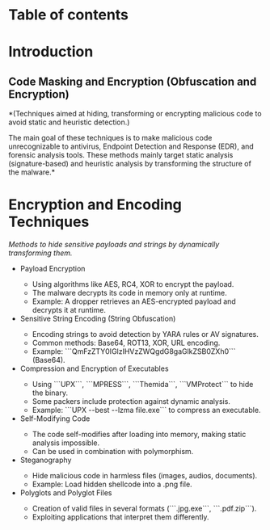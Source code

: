 # Table of contents


# Introduction
## Code Masking and Encryption (Obfuscation and Encryption)
*(Techniques aimed at hiding, transforming or encrypting malicious code to avoid static and heuristic detection.)

The main goal of these techniques is to make malicious code unrecognizable to antivirus, Endpoint Detection and Response (EDR), and forensic analysis tools. These methods mainly target static analysis (signature-based) and heuristic analysis by transforming the structure of the malware.*

# Encryption and Encoding Techniques
*Methods to hide sensitive payloads and strings by dynamically transforming them.*
<ul>
  <li>Payload Encryption</li>
  <ul>
    <li>Using algorithms like AES, RC4, XOR to encrypt the payload.</li>
    <li>The malware decrypts its code in memory only at runtime.</li>
    <li>Example: A dropper retrieves an AES-encrypted payload and decrypts it at runtime.</li>
    
  </ul>
  <li>Sensitive String Encoding (String Obfuscation)</li>
  <ul>
    <li>Encoding strings to avoid detection by YARA rules or AV signatures.</li>
    <li>Common methods: Base64, ROT13, XOR, URL encoding.</li>
    <li>Example: ```QmFzZTY0IGlzIHVzZWQgdG8gaGlkZSB0ZXh0``` (Base64).</li>
  </ul>
  <li>Compression and Encryption of Executables</li>
  <ul>
    <li>Using ```UPX```, ```MPRESS```, ```Themida```, ```VMProtect``` to hide the binary.</li>
    <li>Some packers include protection against dynamic analysis.</li>
    <li>Example: ```UPX --best --lzma file.exe``` to compress an executable.</li>
  </ul>
  <li>Self-Modifying Code</li>
  <ul>
    <li>The code self-modifies after loading into memory, making static analysis impossible.</li>
    <li>Can be used in combination with polymorphism.</li>
  </ul>
  <li>Steganography</li>
  <ul>
    <li>Hide malicious code in harmless files (images, audios, documents).</li>
    <li>Example: Load hidden shellcode into a .png file.</li>
  </ul>
  <li>Polyglots and Polyglot Files</li>
  <ul>
    <li>Creation of valid files in several formats (```.jpg.exe```, ```.pdf.zip```).</li>
    <li>Exploiting applications that interpret them differently.</li>
  </ul>
</ul>

















